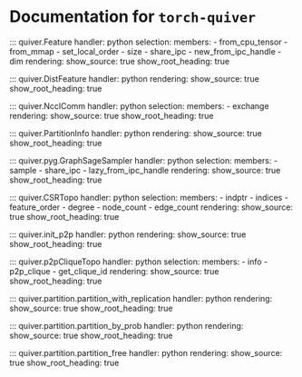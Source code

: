 # Documentation for `torch-quiver`

::: quiver.Feature
    handler: python
    selection:
      members:
        - from_cpu_tensor
        - from_mmap
        - set_local_order
        - size
        - share_ipc
        - new_from_ipc_handle
        - dim
    rendering:
      show_source: true
      show_root_heading: true

::: quiver.DistFeature
    handler: python
    rendering:
      show_source: true
      show_root_heading: true

::: quiver.NcclComm
    handler: python
    selection:
      members:
        - exchange
    rendering:
      show_source: true
      show_root_heading: true

::: quiver.PartitionInfo
    handler: python
    rendering:
      show_source: true
      show_root_heading: true

::: quiver.pyg.GraphSageSampler
    handler: python
    selection:
        members:
            - sample
            - share_ipc
            - lazy_from_ipc_handle
    rendering:
        show_source: true
        show_root_heading: true

::: quiver.CSRTopo
    handler: python
    selection:
      members:
        - indptr
        - indices
        - feature_order
        - degree
        - node_count
        - edge_count
    rendering:
      show_source: true
      show_root_heading: true

::: quiver.init_p2p
    handler: python
    rendering:
      show_source: true
      show_root_heading: true

::: quiver.p2pCliqueTopo
    handler: python
    selection:
      members:
        - info
        - p2p_clique
        - get_clique_id
    rendering:
      show_source: true
      show_root_heading: true

::: quiver.partition.partition_with_replication
    handler: python
    rendering:
      show_source: true
      show_root_heading: true

::: quiver.partition.partition_by_prob
    handler: python
    rendering:
      show_source: true
      show_root_heading: true

::: quiver.partition.partition_free
    handler: python
    rendering:
      show_source: true
      show_root_heading: true
